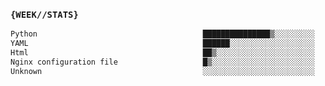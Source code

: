 ### `{WEEK//STATS}` 
<!--START_SECTION:waka-->

```txt
Python                                     ███████████████▒░░░░░░░░░   61.40 %
YAML                                       ██████░░░░░░░░░░░░░░░░░░░   24.23 %
Html                                       ██▒░░░░░░░░░░░░░░░░░░░░░░   09.19 %
Nginx configuration file                   █▒░░░░░░░░░░░░░░░░░░░░░░░   05.11 %
Unknown                                    ░░░░░░░░░░░░░░░░░░░░░░░░░   00.08 %
```

<!--END_SECTION:waka-->

